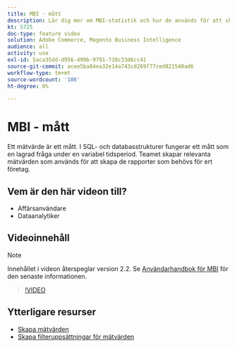 ```yaml
---
title: MBI - mått
description: Lär dig mer om MBI-statistik och hur de används för att skapa rapporter.
kt: 5725
doc-type: feature video
solution: Adobe Commerce, Magento Business Intelligence
audience: all
activity: use
exl-id: 5aca35dd-d956-499b-9791-738c33d6cc41
source-git-commit: acee5ba84ea32e14a743cd269f77ced821548ad6
workflow-type: tm+mt
source-wordcount: '106'
ht-degree: 0%

---
```


# MBI - mått

Ett mätvärde är ett mått. I SQL- och databasstrukturer fungerar ett mått som en lagrad fråga under en variabel tidsperiod. Teamet skapar relevanta mätvärden som används för att skapa de rapporter som behövs för ert företag.

## Vem är den här videon till?

- Affärsanvändare
- Dataanalytiker

## Videoinnehåll

>[!NOTE]
>
>Innehållet i videon återspeglar version 2.2. Se [Användarhandbok för MBI](https://docs.magento.com/mbi/) för den senaste informationen.

>[!VIDEO](https://video.tv.adobe.com/v/35980?quality=12&learn=on)

## Ytterligare resurser

- [Skapa mätvärden](https://docs.magento.com/mbi/data-user/reports/ess-manage-data-metrics.html)
- [Skapa filteruppsättningar för mätvärden](https://docs.magento.com/mbi/data-user/reports/ess-manage-data-filters.html)
